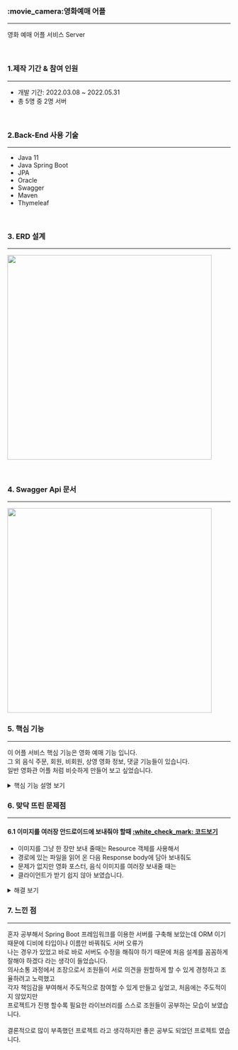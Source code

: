 <h3>:movie_camera:영화예매 어플</h3>
<hr>
<p>영화 예매 어플 서비스
Server</p>
<br>
<h3>1.제작 기간 & 참여 인원</h3>
<hr>
<ul>
  <li>개발 기간: 2022.03.08 ~ 2022.05.31</li>
  <li>총 5명 중 2명 서버</li>
</ul>
<br>
<h3>2.Back-End 사용 기술</h3>
<hr>
<p>
   <ul>
      <li>Java 11</li>
      <li>Java Spring Boot</li>
      <li>JPA</li>
      <li>Oracle</li>
      <li>Swagger</li>
      <li>Maven</li>
      <li>Thymeleaf</li>
   </ul>
   <br>
   <h3>3. ERD 설계</h3>
   <hr>
   <img width="461" src="https://user-images.githubusercontent.com/73753121/210053968-7ac4cd2f-a388-4a1c-a46f-0e998ab7f760.png"/>
</p>
<br>
    <h3>4. Swagger Api 문서</h3>
    <hr>
    <img width="461" src="https://user-images.githubusercontent.com/73753121/210088205-9a3a0ce3-4e18-47db-bbfc-83cf117d37cb.png"/>    
<h3>5. 핵심 기능</h3>
<hr>
<p>이 어플 서비스 핵심 기능은 영화 예매 기능 입니다. <br>
   그 외 음식 주문, 회원, 비회원, 상영 영화 정보, 댓글 기능들이 있습니다.<br>
   일반 영화관 어플 처럼 비슷하게 만들어 보고 싶었습니다.
</p>
<details>
    <summary>핵심 기능 설명 보기</summary><br>
  <h4>5.1 전체 흐름</h4> 
    <img width="461" src="https://user-images.githubusercontent.com/73753121/210095351-dd3ab35a-c23c-4a67-ab2e-f1d35c36de5e.png"/>   
    <br>
  <h4>5.2 Controller</h4> 
    <img width="461" src="https://user-images.githubusercontent.com/73753121/210096934-6573bb7d-0c1e-47e7-b16d-fd89503f223c.png"/>
    <p>Rest Api를 사용했습니다.  <a href="https://github.com/yeongmin7870/ys_Cinema_Server/blob/e598e5dab0b38d1478db86b35c204b23c92f35a5/TheaterApp/src/main/java/com/example/demo/theater/controller/ReservationController.java#L21">:white_check_mark: 코드보기</a>   
    </p>       
   <ul>
      <li> UrI 자원을 만들어 사용 했습니다.</li>
      <li> 안드로이드와 HTTP 통신을 할때 rest api는 URI만 보고 무슨 자원인지 쉽게 판단 가능합니다.</li>
      <li> 어떤 HTTP method를 사용할 것인지도 알 수 있어 결론적으로 가독성이 좋았습니다.</li>        
   </ul>
    <p>Api문서를 작성했습니다.  <a href="https://github.com/yeongmin7870/ys_Cinema_Server/blob/e598e5dab0b38d1478db86b35c204b23c92f35a5/TheaterApp/src/main/java/com/example/demo/theater/controller/ReservationController.java#L22">:white_check_mark: 코드보기</a>   
    </p>  
   <ul>
      <li> Swagger는 Api 메뉴얼들을 자동생성 할 수 있어 편리했습니다.</li>
      <li> Html 문서화를 해주었기 때문에 클라이언트들과 소통하기도 수월했습니다.</li>
   </ul>
   <br>
   <h4>5.3 Dao</h4>
    <img width="461" src="https://user-images.githubusercontent.com/73753121/210123301-01363266-8853-48d7-a9e9-8a3f3ff7b7cd.png"/>   
   <br>
   <p>Repository가 제공하는 메소드를 이용했습니다.  <a href="https://github.com/yeongmin7870/ys_Cinema_Server/blob/a15e337322b181487579431220702265b7b3f72c/TheaterApp/src/main/java/com/example/demo/theater/dao/ReservationDaoService.java#L49">:white_check_mark: 코드보기</a>   
    </p>  
   <ul>
      <li> 반복적인 Insert문 쿼리를 써야 했던 것을 Repository 인터페이스가 대신 작성해주어 코드양이 줄었습니다.</li>
   </ul>
   <p>JPQL을 사용했습니다.  <a href="https://github.com/yeongmin7870/ys_Cinema_Server/blob/a15e337322b181487579431220702265b7b3f72c/TheaterApp/src/main/java/com/example/demo/theater/dao/ReservationDaoService.java#L53">:white_check_mark: 코드보기</a>   
    </p>  
   <ul>
      <li> Query method를 사용하면 되지만 구현할때 JPA에 대한 공부가 부족했고 대안으로 JPQL을 사용했습니다.</li>
   </ul>
  <br>
   <h4>5.4 Repository</h4>
    <img width="461" src="https://user-images.githubusercontent.com/73753121/210124139-30746983-039e-4ab2-8a53-af01c8e635ed.png"/>   
   <br>
   <p>JPQL을 사용했습니다.  <a href="https://github.com/yeongmin7870/ys_Cinema_Server/blob/71e7922715ca475df26a467c42f68340245fa682/TheaterApp/src/main/java/com/example/demo/theater/repository/ReservationRepository.java#L17">:white_check_mark: 코드보기</a>   
    </p>  
   <ul>
      <li> 조인같은 경우에는 쿼리문이 더 익숙해서 JPQL를 사용했습니다.</li>
   </ul>
   <h4>5.5 Vo</h4>
    <img width="461" src="https://user-images.githubusercontent.com/73753121/210123261-5672a9ab-e73f-46ec-a2b6-187a73524583.png"/>   
   <br>
   <p>엔티티 설정을 해줬습니다.  <a href="https://github.com/yeongmin7870/ys_Cinema_Server/blob/73d02369f7e475c9dd6bde617d5c8089bc4bd566/TheaterApp/src/main/java/com/example/demo/theater/vo/Reservation.java#L9">:white_check_mark: 코드보기</a>   
    </p>  
   <ul>
      <li>object와 RDB를 Mapping 시켜주어 반복적인 코드를 줄일 수 있었습니다.</li>
      <li>초기 설계 때 라서 디비가 꼬이면 서버에서 crate,drop을 할 수 있어서 편했습니다.</li>
   </ul>
  </details>
<h3>6. 맞닥 뜨린 문제점</h3>
<hr>
<h4>6.1 이미지를 여러장 안드로이드에 보내줘야 할때  <a href="https://github.com/yeongmin7870/ys_Cinema_Server/blob/09825d06179aa61fc490ddc25b5583d74f271262/TheaterApp/src/main/java/com/example/demo/theater/dao/MovieDaoService.java#L97">:white_check_mark: 코드보기</a></h4>   
  <ul>
    <li> 이미지를 그냥 한 장만 보내 줄때는 Resource 객체를 사용해서</li>
    <li> 경로에 있는 파일을 읽어 온 다음 Response body에 담아 보내줘도</li>
    <li> 문제가 없지만 영화 포스터, 음식 이미지를 여러장 보내줄 때는</li>
    <li> 클라이언트가 받기 쉽지 않아 보였습니다.</li>
  </ul>
  <details>
    <summary>해결 보기</summary><br>
   <p>배열에 URI를 담아 보냈습니다.
 <a href="https://github.com/yeongmin7870/ys_Cinema_Server/blob/09825d06179aa61fc490ddc25b5583d74f271262/TheaterApp/src/main/java/com/example/demo/theater/dao/MovieDaoService.java#L86"> :white_check_mark: 코드보기</a>
  </p>
  <img src="https://user-images.githubusercontent.com/73753121/210133867-38786953-23bf-444b-bebd-d96c84c529e0.png">
   <ul>
      <li>한 장만 가져오는 URI를 배열에 담아서</li>
      <li>안드로이드에 이미지를 여러장 출력할 수 있게 해결 했습니다.</li>
   </ul>
  </details>
<h3>7. 느낀 점</h3>
<hr>
<p>혼자 공부해서 Spring Boot 프레임워크를 이용한 서버를 구축해 보았는데 ORM 이기 때문에 디비에 타입이나 이름만 바꿔줘도 서버 오류가<br>
   나는 경우가 있었고 바로 바로 서버도 수정을 해줘야 하기 때문에 처음 설계를 꼼꼼하게 잘해야 하겠다 라는 생각이 들었습니다.<br>
   의사소통 과정에서 조장으로서 조원들이 서로 의견을 원할하게 할 수 있게 경청하고 조율하려고 노력했고<br>
   각자 책임감을 부여해서 주도적으로 참여할 수 있게 만들고 싶었고, 처음에는 주도적이지 않았지만<br>
   프로젝트가 진행 할수록 필요한 라이브러리를 스스로 조원들이 공부하는 모습이 보였습니다.<br><br>
   결론적으로 많이 부족했던 프로젝트 라고 생각하지만 좋은 공부도 되었던 프로젝트 였습니다.
</p>




